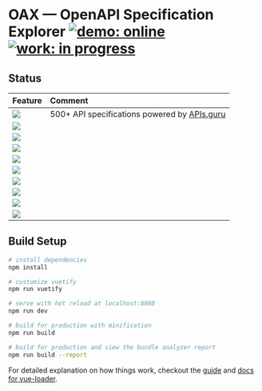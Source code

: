 # OAX &mdash; OpenAPI Specification Explorer [![demo: online](https://img.shields.io/badge/demo-online-brightgreen.svg?style=flat-square)](https://darosh.github.io/oax/) [![work: in progress](https://img.shields.io/badge/work-in%20progress-yellow.svg?style=flat-square)](doc/NOTES.md)

## Status

|Feature|Comment|
|:---|:---|
|![](https://img.shields.io/badge/OpenApi%20directory%20browser-100%-brightgreen.svg?style=flat-square)| 500+ API specifications powered by [APIs.guru](https://apis.guru/openapi-directory/)
|![](https://img.shields.io/badge/Light%20&%20dark%20theme-100%-brightgreen.svg?style=flat-square)|
|![](https://img.shields.io/badge/Offline%20&%20progressive-80%-brightgreen.svg?style=flat-square)| 
|![](https://img.shields.io/badge/View%20&%20layout%20options-75%-brightgreen.svg?style=flat-square)| 
|![](https://img.shields.io/badge/Schema%20&%20examples-70%-yellow.svg?style=flat-square)| 
|![](https://img.shields.io/badge/Try%20out%20API-50%-yellow.svg?style=flat-square)| 
|![](https://img.shields.io/badge/Edit%20specification-30%-yellow.svg?style=flat-square)| 
|![](https://img.shields.io/badge/Security%20definitions-25%-red.svg?style=flat-square)| 
|![](https://img.shields.io/badge/Customization%20&%20configuration-10%-red.svg?style=flat-square)| 
|![](https://img.shields.io/badge/SEO%20&%20SSR-0%-red.svg?style=flat-square)| 

## Build Setup

``` bash
# install dependencies
npm install

# customize vuetify
npm run vuetify

# serve with hot reload at localhost:8080
npm run dev

# build for production with minification
npm run build

# build for production and view the bundle analyzer report
npm run build --report
```

For detailed explanation on how things work, checkout the [guide](http://vuejs-templates.github.io/webpack/) and [docs for vue-loader](http://vuejs.github.io/vue-loader).
